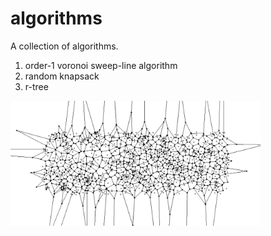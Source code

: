 # algorithms
A collection of algorithms.

1. order-1 voronoi sweep-line algorithm
2. random knapsack
3. r-tree

<img src="https://raw.githubusercontent.com/bzliu94/algorithms/master/order-1_voronoi/diagram%207.png" alt="partial voronoi diagram" width="400">


